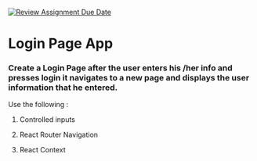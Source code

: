 [![Review Assignment Due Date](https://classroom.github.com/assets/deadline-readme-button-24ddc0f5d75046c5622901739e7c5dd533143b0c8e959d652212380cedb1ea36.svg)](https://classroom.github.com/a/eUYQ1ubn)
# Login Page App

### Create a Login Page after the user enters his /her info and presses login it navigates to a new page and displays the user information that he entered.

Use the following :

1. Controlled inputs

2. React Router Navigation

3. React Context
